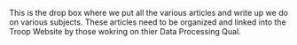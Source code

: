 This is the drop box where we put all the various articles and write up we do on various subjects. These articles need to be organized and linked into the Troop Website by those wokring on thier Data Processing Qual.
